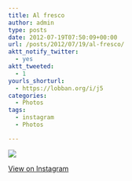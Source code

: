 ```yaml
---
title: Al fresco
author: admin
type: posts
date: 2012-07-19T07:50:09+00:00
url: /posts/2012/07/19/al-fresco/
aktt_notify_twitter:
  - yes
aktt_tweeted:
  - 1
yourls_shorturl:
  - https://lobban.org/i/j5
categories:
  - Photos
tags:
  - instagram
  - Photos

---
```

![][1]

[View on Instagram][2]

 [1]: https://lobban.org/wp-content/uploads/HLIC/1e1523cf2968e75a9f896ba9063e469a.jpg
 [2]: http://instagr.am/p/NQTHKQKlpi/